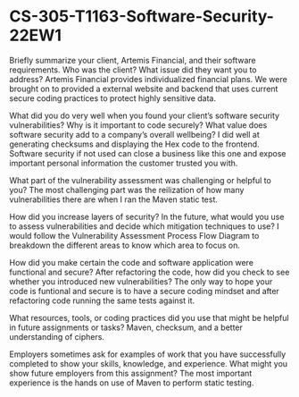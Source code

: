 # CS-305-T1163-Software-Security-22EW1

Briefly summarize your client, Artemis Financial, and their software requirements. Who was the client? What issue did they want you to address?
  Artemis Financial provides individualized financial plans. We were brought on to provided a external website and backend that uses current secure coding practices to protect highly sensitive data.
  
What did you do very well when you found your client’s software security vulnerabilities? Why is it important to code securely? What value does software security add to a company’s overall wellbeing?
  I did well at generating checksums and displaying the Hex code to the frontend. Software security if not used can close a business like this one and expose important personal information the customer trusted you with.
  
What part of the vulnerability assessment was challenging or helpful to you?
  The most challenging part was the reilization of how many vulnerabilities there are when I ran the Maven static test.
  
How did you increase layers of security? In the future, what would you use to assess vulnerabilities and decide which mitigation techniques to use?
  I would follow the Vulnerability Assessment Process Flow Diagram to breakdown the different areas to know which area to focus on.
  
How did you make certain the code and software application were functional and secure? After refactoring the code, how did you check to see whether you introduced new vulnerabilities?
  The only way to hope your code is funtional and secure is to have a secure coding mindset and after refactoring code running the same tests against it.
  
What resources, tools, or coding practices did you use that might be helpful in future assignments or tasks?
  Maven, checksum, and a better understanding of ciphers.

Employers sometimes ask for examples of work that you have successfully completed to show your skills, knowledge, and experience. What might you show future employers from this assignment?
  The most important experience is the hands on use of Maven to perform static testing. 
